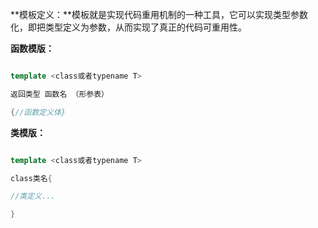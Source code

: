 **模板定义：**模板就是实现代码重用机制的一种工具，它可以实现类型参数化，即把类型定义为参数，从而实现了真正的代码可重用性。

**函数模版：**

```C++

template <class或者typename T>

返回类型 函数名 （形参表）

{//函数定义体}

```

**类模版：**

```C++

template <class或者typename T>

class类名{

//类定义...

}

```


